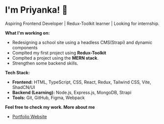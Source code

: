 # I'm Priyanka! 👋

 Aspiring Frontend Developer | Redux-Toolkit learner | Looking for internship.

**What I'm working on:**  
- Redesigning a school site using a headless CMS(Strapi) and dynamic components
- Complted my first project using **Redux-Toolkit**
- Complted a project using the **MERN stack**.  
- Strengthen some backend skills.  

**Tech Stack:**  
- **Frontend:** HTML, TypeScript, CSS, React, Redux, Tailwind CSS, Vite, ShadCN/UI 
- **Backend (Learning):** Node.js, Express.js, MongoDB, Strapi
- **Tools:** Git, GitHub, Figma, Webpack

**Feel free to check my work. More about me**
- [Portfolio Website](priyanka08-portfolio.netlify.app)

 






